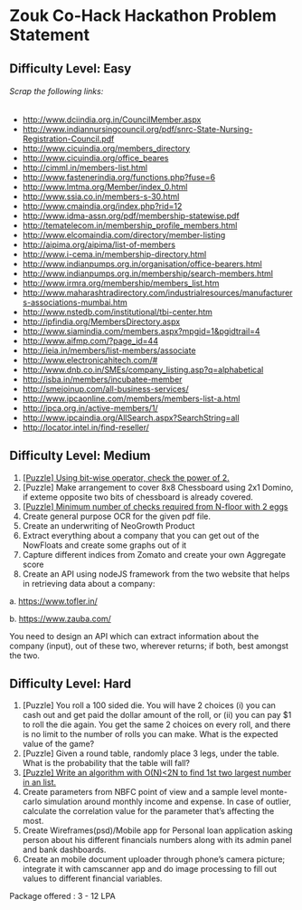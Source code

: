 
# Zouk Co-Hack Hackathon Problem Statement

## Difficulty Level: Easy

###### Scrap the following links:
- http://www.dciindia.org.in/CouncilMember.aspx
- http://www.indiannursingcouncil.org/pdf/snrc-State-Nursing-Registration-Council.pdf
- http://www.cicuindia.org/members_directory
- http://www.cicuindia.org/office_beares
- http://cimml.in/members-list.html
- http://www.fastenerindia.org/functions.php?fuse=6
- http://www.lmtma.org/Member/index_0.html
- http://www.ssia.co.in/members-s-30.html
- http://www.cmaindia.org/index.php?rid=12
- http://www.idma-assn.org/pdf/membership-statewise.pdf
- http://tematelecom.in/membership_profile_members.html
- http://www.elcomaindia.com/directory/member-listing
- http://aipima.org/aipima/list-of-members
- http://www.i-cema.in/membership-directory.html
- http://www.indianpumps.org.in/organisation/office-bearers.html
- http://www.indianpumps.org.in/membership/search-members.html
- http://www.irmra.org/membership/members_list.htm
- http://www.maharashtradirectory.com/industrialresources/manufacturers-associations-mumbai.htm
- http://www.nstedb.com/institutional/tbi-center.htm
- http://ipfindia.org/MembersDirectory.aspx
- http://www.siamindia.com/members.aspx?mpgid=1&pgidtrail=4
- http://www.aifmp.com/?page_id=44
- http://ieia.in/members/list-members/associate
- http://www.electronicahitech.com/#
- http://www.dnb.co.in/SMEs/company_listing.asp?q=alphabetical
- http://isba.in/members/incubatee-member
- http://smejoinup.com/all-business-services/
- http://www.ipcaonline.com/members/members-list-a.html
- http://ipca.org.in/active-members/1/
- http://www.ipcaindia.org/AllSearch.aspx?SearchString=all
- http://locator.intel.in/find-reseller/

## Difficulty Level: Medium

1. [[Puzzle] Using bit-wise operator, check the power of 2.](https://github.com/manojpandey/cohack/blob/master/zouk-loans/medium/powerOfTwo.cpp)
2. [Puzzle] Make arrangement to cover 8x8 Chessboard using 2x1 Domino, if exteme opposite two bits of chessboard is already covered.
3. [[Puzzle] Minimum number of checks required from N-floor with 2 eggs](https://github.com/manojpandey/cohack/blob/master/zouk-loans/medium/twoEggs.cpp)
4. Create general purpose OCR for the given pdf file.
5. Create an underwriting of NeoGrowth Product
6. Extract everything about a company that you can get out of the NowFloats and create some graphs out of it
7. Capture different indices from Zomato and create your own Aggregate score
8. Create an API using nodeJS framework from the two website that helps in retrieving data about a company:
  
  a. https://www.tofler.in/
  
  b. https://www.zauba.com/

You need to design an API which can extract information about the company (input), out of these two, wherever returns; if both, best amongst the two.

## Difficulty Level: Hard

1. [Puzzle] You roll a 100 sided die. You will have 2 choices (i) you can cash out and get paid the dollar amount of the roll, or (ii) you can pay $1 to roll the die again. You get the same 2 choices on every roll, and there is no limit to the number of rolls you can make. What is the expected value of the game?
2. [Puzzle] Given a round table, randomly place 3 legs, under the table. What is the probability that the table will fall?
3. [[Puzzle] Write an algorithm with O(N)<2N to find 1st two largest number in an list.](https://github.com/manojpandey/cohack/blob/master/zouk-loans/hard/large1-2.cpp)
4. Create parameters from NBFC point of view and a sample level monte-carlo simulation around monthly income and expense. In case of outlier, calculate the correlation value for the parameter that’s affecting the most.
5. Create Wireframes(psd)/Mobile app for Personal loan application asking person about his different financials numbers along with its admin panel and bank dashboards.
6. Create an mobile document uploader through phone’s camera picture; integrate it with camscanner app and do image processing to fill out values to different financial variables.

Package offered : 3 - 12 LPA
